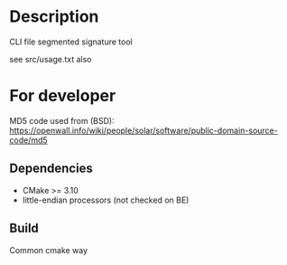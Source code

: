 # Description

CLI file segmented signature tool

see src/usage.txt also

# For developer

MD5 code used from (BSD):
    https://openwall.info/wiki/people/solar/software/public-domain-source-code/md5

## Dependencies

- CMake >= 3.10
- little-endian processors (not checked on BE)

## Build

Common cmake way
